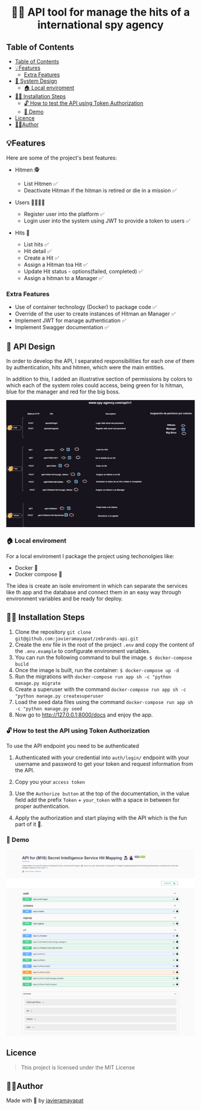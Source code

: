 <h1 align="center" id="title"> 🕵️‍♂️ API tool for manage the hits of a international spy agency </h1>

## Table of Contents
- [Table of Contents](#table-of-contents)
- [💡Features](#features)
  - [Extra Features](#extra-features)
- [🚀 System Design](#api-design)
  - [🏠 Local enviroment](#-local-enviroment)
- [🧑‍💻 Installation Steps](#-installation-steps)
  - [🔓 How to test the API using Token Authorization](#-how-to-test-the-api-using-token-authorization)
  - [🚀 Demo](#-demo)
- [Licence](#licence)
- [👨‍💻Author](#author)

## 💡Features
Here are some of the project's best features:
- Hitmen 🕵️
  - List Hitmen ✅
  - Deactivate Hitman if the hitman is retired or die in a mission ✅

- Users 🧑‍💼👩‍💼
  - Register user into the platform ✅
  - Login user into the system using JWT to provide a token to users ✅

- Hits 🎯
  - List hits ✅
  - Hit detail ✅
  - Create a Hit ✅
  - Assign a Hitman toa Hit ✅
  - Update Hit status - options(failed, completed) ✅
  - Assign a hitman to a Manager ✅


### Extra Features
- Use of container technology (Docker) to package code ✅
- Override of the user to create instances of Hitman an Manager ✅
- Implement JWT for manage authentication ✅
- Implement Swagger documentation ✅

## 🚀 API Design
In order to develop the API, I separated responsibilities for each one of them by authentication, hits and hitmen, which were the main entities.

In addition to this, I added an illustrative section of permissions by colors to which each of the system roles could access, being green for ls hitman, blue for the manager and red for the big boss.

![api-design](design-docs/spy-agency-API-DESIGN.png)

### 🏠 Local enviroment

For a local enviroment I package the project using techonolgies like:
- Docker 🐋
- Docker compose 🐳

The idea is create an isole enviroment in which can separate the services like th app and the database and connect them in an easy way through environment variables and be ready for deploy.


## 🧑‍💻 Installation Steps
1. Clone the repository  `git clone git@github.com:javieramayapat/zebrands-api.git`
2. Create the env file in the root of the project `.env` and copy the content of the `.env.example` to configurate environment variables.
3. You can run the following command to buil the image. `$ docker-compose build`
4. Once the image is built, run the container: `$ docker-compose up -d`
5. Run the migrations with `docker-compose run app sh -c "python manage.py migrate`
6. Create a superuser with the command `docker-compose run app sh -c "python manage.py createsuperuser`
7. Load the seed data files using the command `docker-compose run app sh -c "python manage.py seed`
7. Now go to http://127.0.0.1:8000/docs and enjoy the app.

### 🔓 How to test the API using Token Authorization
To use the API endpoint you need to be authenticated

1. Authenticated with your credential into `auth/login/` endpoint with your username and password to get your token and request information from the API.

2. Copy you your `access token`

3. Use the `Authorize button` at the top of the documentation, in the value field add the prefix `Token` + `your_token` with a space in between for proper authentication.


4. Apply the authorization and start playing with the API which is the fun part of it 🚀.


### 🚀 Demo
![Demo](design-docs/API-for-(M16)-Secret-Intelligence-Service-Hit-Mapping.png)

## Licence
> This project is licensed under the MIT License

## 👨‍💻Author
Made with 💙 by [javieramayapat](https://www.linkedin.com/in/javieramayapat/)